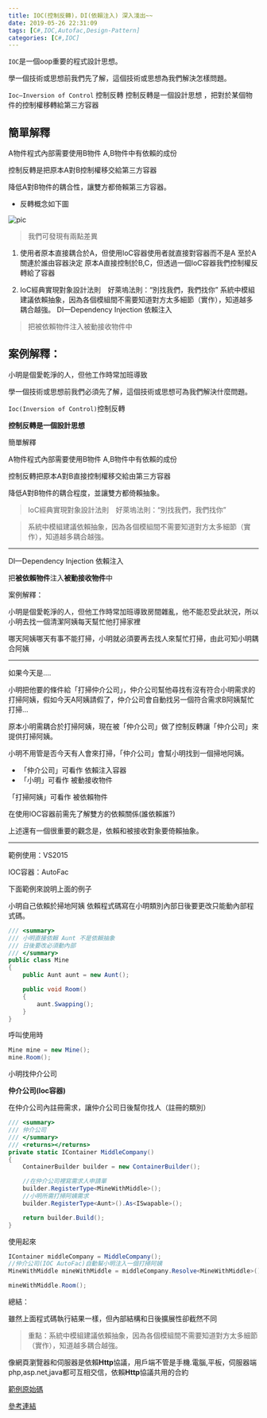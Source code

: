 ```yaml
---
title: IOC(控制反轉)，DI(依賴注入) 深入淺出~~
date: 2019-05-26 22:31:09
tags: [C#,IOC,Autofac,Design-Pattern]
categories: [C#,IOC]
---
```


`IOC`是一個oop重要的程式設計思想。

學一個技術或思想前我們先了解，這個技術或思想為我們解決怎樣問題。

`Ioc—Inversion of Control` 控制反轉
控制反轉是一個設計思想 ，把對於某個物件的控制權移轉給第三方容器

## 簡單解釋

A物件程式內部需要使用B物件 A,B物件中有依賴的成份

控制反轉是把原本A對B控制權移交給第三方容器

降低A對B物件的耦合性，讓雙方都倚賴第三方容器。

* 反轉概念如下圖

![pic](https://dotblogsfile.blob.core.windows.net/user/%E4%B9%9D%E6%A1%83/493ce9d9-64bd-4343-a145-16ab21f3c695/1555312814_72597.png)

>我們可發現有兩點差異

1. 使用者原本直接耦合於A，但使用IoC容器使用者就直接對容器而不是A 至於A關連於誰由容器決定
原本A直接控制於B,C，但透過一個IoC容器我們控制權反轉給了容器

2. IoC經典實現對象設計法則　好萊塢法則：“別找我們，我們找你”
系統中模組建議依賴抽象，因為各個模組間不需要知道對方太多細節（實作），知道越多耦合越強。
DI—Dependency Injection 依賴注入

>把被依賴物件注入被動接收物件中

## 案例解釋：

小明是個愛乾淨的人，但他工作時常加班導致

學一個技術或思想前我們必須先了解，這個技術或思想可為我們解決什麼問題。

`Ioc(Inversion of Control)`控制反轉

**控制反轉是一個設計思想**

簡單解釋

A物件程式內部需要使用B物件 A,B物件中有依賴的成份

控制反轉把原本A對B直接控制權移交給由第三方容器

降低A對B物件的耦合程度，並讓雙方都倚賴抽象。

> IoC經典實現對象設計法則　好萊塢法則：“別找我們，我們找你”
 
>系統中模組建議依賴抽象，因為各個模組間不需要知道對方太多細節（實作），知道越多耦合越強。

-----

DI—Dependency Injection 依賴注入
 
把**被依賴物件**注入**被動接收物件**中

案例解釋：

小明是個愛乾淨的人，但他工作時常加班導致房間雜亂，他不能忍受此狀況，所以小明去找一個清潔阿姨每天幫忙他打掃家裡

哪天阿姨哪天有事不能打掃，小明就必須要再去找人來幫忙打掃，由此可知小明耦合阿姨

-----

如果今天是....

小明把他要的條件給「打掃仲介公司」，仲介公司幫他尋找有沒有符合小明需求的打掃阿姨，假如今天A阿姨請假了，仲介公司會自動找另一個符合需求B阿姨幫忙打掃...

 

原本小明需耦合於打掃阿姨，現在被「仲介公司」做了控制反轉讓「仲介公司」來提供打掃阿姨。

小明不用管是否今天有人會來打掃，「仲介公司」會幫小明找到一個掃地阿姨。

 
* 「仲介公司」可看作 依賴注入容器
* 「小明」可看作 被動接收物件

「打掃阿姨」可看作 被依賴物件

在使用IOC容器前需先了解雙方的依賴關係(誰依賴誰?)

上述還有一個很重要的觀念是，依賴和被接收對象要倚賴抽象。

-----

範例使用：VS2015

IOC容器：AutoFac

下面範例來說明上面的例子

 
小明自己依賴於掃地阿姨
依賴程式碼寫在小明類別內部日後要更改只能動內部程式碼。

```c#
/// <summary>
/// 小明直接依賴 Aunt 不是依賴抽象
/// 日後要改必須動內部
/// </summary>
public class Mine
{
    public Aunt aunt = new Aunt();

    public void Room()
    {
        aunt.Swapping();
    }
}
```

呼叫使用時

```c#
Mine mine = new Mine();
mine.Room();
```

小明找仲介公司
 

**仲介公司(Ioc容器)**

在仲介公司內註冊需求，讓仲介公司日後幫你找人（註冊的類別）

```c#
/// <summary>
/// 仲介公司
/// </summary>
/// <returns></returns>
private static IContainer MiddleCompany()
{
    ContainerBuilder builder = new ContainerBuilder();

    //在仲介公司裡寫需求人申請單
    builder.RegisterType<MineWithMiddle>();
    //小明所需打掃阿姨需求
    builder.RegisterType<Aunt>().As<ISwapable>();

    return builder.Build();
}
```

使用起來

```c#
IContainer middleCompany = MiddleCompany();
//仲介公司(IOC AutoFac)自動幫小明注入一個打掃阿姨
MineWithMiddle mineWithMiddle = middleCompany.Resolve<MineWithMiddle>();

mineWithMiddle.Room();
```

總結：

雖然上面程式碼執行結果一樣，但內部結構和日後擴展性卻截然不同

> 重點：系統中模組建議依賴抽象，因為各個模組間不需要知道對方太多細節（實作），知道越多耦合越強。

像網頁瀏覽器和伺服器是依賴**Http**協議，用戶端不管是手機.電腦,平板，伺服器端php,asp.net,java都可互相交信，依賴**Http**協議共用的合約

[範例原始碼](https://github.com/isdaniel/IOC_Sample)

[參考連結](http://www.cnblogs.com/xdp-gacl/p/4249939.html)
